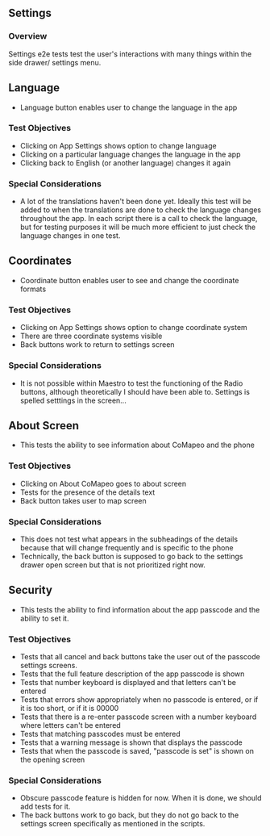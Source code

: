 ## Settings

### Overview

Settings e2e tests test the user's interactions with many things within the side drawer/ settings menu.

## Language

- Language button enables user to change the language in the app

### Test Objectives

- Clicking on App Settings shows option to change language
- Clicking on a particular language changes the language in the app
- Clicking back to English (or another language) changes it again

### Special Considerations

- A lot of the translations haven't been done yet. Ideally this test will be added to when the translations are done to check the language changes throughout the app. In each script there is a call to check the language, but for testing purposes it will be much more efficient to just check the language changes in one test.

## Coordinates

- Coordinate button enables user to see and change the coordinate formats

### Test Objectives

- Clicking on App Settings shows option to change coordinate system
- There are three coordinate systems visible
- Back buttons work to return to settings screen

### Special Considerations

- It is not possible within Maestro to test the functioning of the Radio buttons, although theoretically I should have been able to. Settings is spelled setttings in the screen...

## About Screen

- This tests the ability to see information about CoMapeo and the phone

### Test Objectives

- Clicking on About CoMapeo goes to about screen
- Tests for the presence of the details text
- Back button takes user to map screen

### Special Considerations

- This does not test what appears in the subheadings of the details because that will change frequently and is specific to the phone
- Technically, the back button is supposed to go back to the settings drawer open screen but that is not prioritized right now.

## Security

- This tests the ability to find information about the app passcode and the ability to set it.

### Test Objectives

- Tests that all cancel and back buttons take the user out of the passcode settings screens.
- Tests that the full feature description of the app passcode is shown
- Tests that number keyboard is displayed and that letters can't be entered
- Tests that errors show appropriately when no passcode is entered, or if it is too short, or if it is 00000
- Tests that there is a re-enter passcode screen with a number keyboard where letters can't be entered
- Tests that matching passcodes must be entered
- Tests that a warning message is shown that displays the passcode
- Tests that when the passcode is saved, "passcode is set" is shown on the opening screen

### Special Considerations

- Obscure passcode feature is hidden for now. When it is done, we should add tests for it.
- The back buttons work to go back, but they do not go back to the settings screen specifically as mentioned in the scripts.

